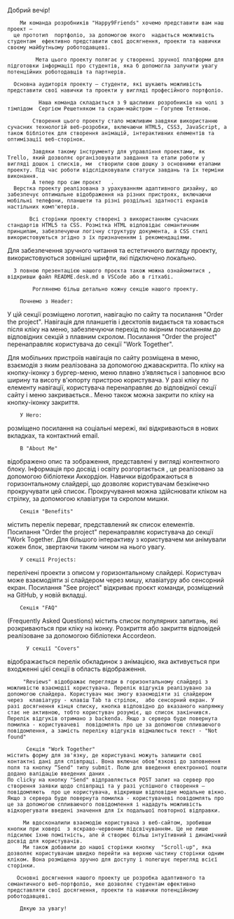 Добрий вечір!

    	Ми команда розробників "Happy9Friends" хочемо представити вам наш проект —
      це прототип  портфоліо, за допомогою якого  надається можливість студентам  ефективно представити свої досягнення, проекти та навички       своєму майбутньому роботодавцеві.

         	 Мета цього проекту полягає у створенні зручної платформи для підготовки інформації про студентів, яка б допомогла залучити увагу потенційних роботодавців та партнерів.

      Основна аудиторія проекту — студенти, які шукають можливість представити свої навички та проекти у вигляді професійного портфоліо.

          	  Наша команда складається з 9 щасливих розробників на чолі з тімлідом  Сергієм Решетняком та скрам-майстром – Гогулею Тетяною.

          	Створення цього проекту стало можливим завдяки використанню сучасних технологій веб-розробки, включаючи HTML5, CSS3, JavaScript, а також бібліотек для створення анімацій, інтерактивних елементів та оптимізації веб-сторінок.

          	Завдяки такому інструменту для управління проектами, як Trello, який дозволяє організовувати завдання та етапи роботи у вигляді дошок і списків, ми  створили свою дошку з основними етапами проекту. Під час роботи відслідковували статуси завдань та їх терміни виконання.
            А тепер про сам проєкт   .
      Верстка проекту реалізована з урахуванням адаптивного дизайну, що забезпечує оптимальне відображення на різних пристроях, включаючи      мобільні телефони, планшети та різні роздільні здатності екранів настільних комп'ютерів.

           Всі сторінки проекту створені з використанням сучасних стандартів HTML5 та CSS. Розмітка HTML відповідає семантичним принципам, забезпечуючи логічну структуру документа, а CSS стилі використовуються згідно з їх призначенням і рекомендаціями.

Для забезпечення зручного читання та естетичного вигляду проекту,
використовуються зовнішні шрифти, які підключено локально.

      З повною презентацією нашого проєкта також можна ознайомитися , відкривши файл README.desk.md в VSCode або в гітхабі.

            Роглянемо більш детально кожну секцію нашого проекту.

        Почнемо з Header:

У цій секції розміщено логотип, навігацію по сайту та посилання "Order the
project". Навігація для планшетів і десктопів видається та ховається після кліку
на меню, забезпечуючи перехід по якірним посиланням до відповідних секцій з
плавним скролом. Посилання "Order the project" перенаправляє користувача до
секції "Work Together".

Для мобільних пристроїв навігація по сайту розміщена в меню, взаємодія з яким
реалізована за допомогою джаваскрипта. По кліку на кнопку-іконку з бургер-меню,
меню плавно зʼявляється і заповнює всю ширину та висоту в'юпорту пристрою
користувача. У разі кліку по елементу навігації, користувача перенаправляє до
відповідної секції сайту і меню закривається.. Меню також можна закрити по кліку
на кнопку-іконку закриття.

        У Hero:

розміщено посилання на соціальні мережі, які відкриваються в нових вкладках, та
контактний email.

        В "About Me"

відображено опис та зображення, представлені у вигляді контентного блоку.
Інформація про досвід і освіту розгортається , це реалізовано за допомогою
бібліотеки Аккордіон. Навички відображаються в горизонтальному слайдері, що
дозволяє користувачам безкінечно прокручувати цей список. Прокручування можна
здійснювати кліком на стрілку, за допомогою клавіатури та скролом мишки.

        Секція "Benefits"

містить перелік переваг, представлений як список елементів. Посилання "Order the
project" перенаправляє користувача до секції "Work Together. Для більшого
інтерактиву з користувачем ми анімували кожен блок, звертаючи таким чином на
нього увагу.

        У секції Projects:

перелічені проекти з описом у горизонтальному слайдері. Користувач може
взаємодіяти зі слайдером через мишу, клавіатуру або сенсорний екран. Посилання
"See project" відкриває проєкт команди, розміщений на GitHub, у новій вкладці.

        Секція "FAQ"

(Frequently Asked Questions) містить список популярних запитань, які
розкриваються при кліку на іконку. Розкриття або закриття відповідей реалізоване
за допомогою бібліотеки Accordeon.

          У секції "Covers"

відображається перелік обкладинок з анімацією, яка активується при входженні
цієї секції в область відображення.

         "Reviews" відображає перегляди в горизонтальному слайдері з можливістю взаємодії користувача. Перелік відгуків реалізувано за допомогою слайдера. Користувач має змогу взаємодіяти зі слайдером через  клавіатуру - клавіш Tab та стрілок,  або сенсорний екран. У разі досягнення кінця списку, кнопка відповідно до вказаного напрямку стає не активною, тобто користувач розуміє, що список закінчився. Перелік відгуків отримано з backendа. Якщо з сервера буде повернута помилка - користувачеві  повідомлять про це за допомогою спливаючого повідомлення, а замість переліку відгуків відмалюється текст - "Not found"

          Секція "Work Together"
    містить форму для зв'язку, де користувачі можуть залишити свої контактні дані для співпраці. Вона включає обовʼязкові до заповнення поля та кнопку “Send" типу submit. Полю для введення електронної пошти  додано валідацію введених даних .
    По clickу на кнопку "Send" відправляється POST запит на сервер про створення заявки щодо співпраці та у разі успішного створення – повідомляють  про це користувача, відкривши відповідне модальне вікно. Якщо з сервера буде повернута помилка - користувачеві повідомлять про це за допомогою спливаючого повідомлення і нададуть можливість відкорегувати введені значення для їх подальшої повторної відправки.

         Ми вдосконалили взаємодію користувача з веб-сайтом, зробивши кнопки при ховері  з яскраво-червоним підсвічуванням. Це не лише підсилює їхню помітність, але й створює більш інтуїтивний і динамічний досвід для користувачів.
         Ми також добавили до нашої сторінки кнопку  "Scroll-up", яка дозволяє користувачам швидко перейти на верхню частину сторінки одним кліком. Вона розміщена зручно для доступу і полегшує перегляд всієї сторінки.

       Основні досягнення нашого проекту це розробка адаптивного та семантичного веб-портфоліо, яке дозволяє студентам ефективно представляти свої досягнення, проекти та навички потенційному роботодавцеві.

        Дякую за увагу!
